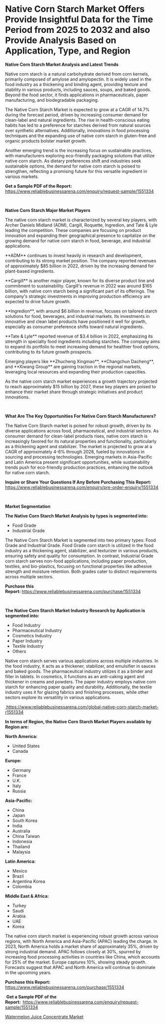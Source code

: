 <p><h1>Native Corn Starch Market Offers Provide Insightful Data for the Time Period from 2025 to 2032 and also Provide Analysis Based on Application, Type, and Region</h1></p><p><strong>Native Corn Starch Market Analysis and Latest Trends</strong></p>
<p><p>Native corn starch is a natural carbohydrate derived from corn kernels, primarily composed of amylose and amylopectin. It is widely used in the food industry as a thickening and binding agent, providing texture and stability in various products, including sauces, soups, and baked goods. Beyond the food sector, it finds applications in pharmaceuticals, paper manufacturing, and biodegradable packaging.</p><p>The Native Corn Starch Market is expected to grow at a CAGR of 14.7% during the forecast period, driven by increasing consumer demand for clean-label and natural ingredients. The rise in health-conscious eating habits has led to a preference for starches derived from natural sources over synthetic alternatives. Additionally, innovations in food processing techniques and the expanding use of native corn starch in gluten-free and organic products bolster market growth.</p><p>Another emerging trend is the increasing focus on sustainable practices, with manufacturers exploring eco-friendly packaging solutions that utilize native corn starch. As dietary preferences shift and industries seek sustainable options, the demand for native corn starch is poised to strengthen, reflecting a promising future for this versatile ingredient in various markets.</p></p>
<p><strong>Get a Sample PDF of the Report:&nbsp;</strong> <a href="https://www.reliablebusinessarena.com/enquiry/request-sample/1551334?utm_campaign=2262&utm_medium=2&utm_source=Github&utm_content=ia&utm_term=14022025&utm_id=native-corn-starch">https://www.reliablebusinessarena.com/enquiry/request-sample/1551334</a></p>
<p>&nbsp;</p>
<p><strong>Native Corn Starch Major Market Players</strong></p>
<p><p>The native corn starch market is characterized by several key players, with Archer Daniels Midland (ADM), Cargill, Roquette, Ingredion, and Tate & Lyle leading the competition. These companies are focusing on product innovation and expanding their geographical presence to capitalize on the growing demand for native corn starch in food, beverage, and industrial applications.</p><p>**ADM** continues to invest heavily in research and development, contributing to its strong market position. The company reported revenues of approximately $85 billion in 2022, driven by the increasing demand for plant-based ingredients.</p><p>**Cargill** is another major player, known for its diverse product line and commitment to sustainability. Cargill's revenue in 2022 was around $165 billion, with native corn starch being a significant part of its offerings. The company's strategic investments in improving production efficiency are expected to drive future growth.</p><p>**Ingredion**, with around $6 billion in revenue, focuses on tailored starch solutions for food, beverages, and industrial markets. Its investments in innovative and clean label products have positioned it well for growth, especially as consumer preference shifts toward natural ingredients.</p><p>**Tate & Lyle** reported revenue of $3.4 billion in 2022, emphasizing its strength in specialty food ingredients including starches. The company aims to expand its portfolio to meet increasing demand for healthier food options, contributing to its future growth prospects.</p><p>Emerging players like **Zhucheng Xingmao**, **Changchun Dacheng**, and **Xiwang Group** are gaining traction in the regional markets, leveraging local resources and expanding their production capacities.</p><p>As the native corn starch market experiences a growth trajectory projected to reach approximately $15 billion by 2027, these key players are poised to enhance their market share through strategic initiatives and product innovations.</p></p>
<p>&nbsp;</p>
<p><strong>What Are The Key Opportunities For Native Corn Starch Manufacturers?</strong></p>
<p><p>The Native Corn Starch market is poised for robust growth, driven by its diverse applications across food, pharmaceutical, and industrial sectors. As consumer demand for clean-label products rises, native corn starch is increasingly favored for its natural properties and functionality, particularly as a thickening agent and stabilizer. The market is projected to grow at a CAGR of approximately 4-6% through 2028, fueled by innovations in sourcing and processing technologies. Emerging markets in Asia-Pacific and Latin America present significant opportunities, while sustainability trends push for eco-friendly production practices, enhancing the outlook for native corn starch.</p></p>
<p><strong>Inquire or Share Your Questions If Any Before Purchasing This Report:</strong> <a href="https://www.reliablebusinessarena.com/enquiry/pre-order-enquiry/1551334?utm_campaign=2262&utm_medium=2&utm_source=Github&utm_content=ia&utm_term=14022025&utm_id=native-corn-starch">https://www.reliablebusinessarena.com/enquiry/pre-order-enquiry/1551334</a></p>
<p>&nbsp;</p>
<p><strong>Market Segmentation</strong></p>
<p><strong>The Native Corn Starch Market Analysis by types is segmented into:</strong></p>
<p><ul><li>Food Grade</li><li>Industrial Grade</li></ul></p>
<p><p>The Native Corn Starch Market is segmented into two primary types: Food Grade and Industrial Grade. Food Grade corn starch is utilized in the food industry as a thickening agent, stabilizer, and texturizer in various products, ensuring safety and quality for consumption. In contrast, Industrial Grade corn starch serves non-food applications, including paper production, textiles, and bio-plastics, focusing on functional properties like adhesive strength and moisture retention. Both grades cater to distinct requirements across multiple sectors.</p></p>
<p><strong>Purchase this Report:&nbsp;</strong><a href="https://www.reliablebusinessarena.com/purchase/1551334?utm_campaign=2262&utm_medium=2&utm_source=Github&utm_content=ia&utm_term=14022025&utm_id=native-corn-starch">https://www.reliablebusinessarena.com/purchase/1551334</a></p>
<p>&nbsp;</p>
<p><strong>The Native Corn Starch Market Industry Research by Application is segmented into:</strong></p>
<p><ul><li>Food Industry</li><li>Pharmaceutical Industry</li><li>Cosmetics Industry</li><li>Paper Industry</li><li>Textile Industry</li><li>Others</li></ul></p>
<p><p>Native corn starch serves various applications across multiple industries. In the food industry, it acts as a thickener, stabilizer, and emulsifier in sauces and baked goods. The pharmaceutical industry utilizes it as a binder and filler in tablets. In cosmetics, it functions as an anti-caking agent and thickener in creams and powders. The paper industry employs native corn starch for enhancing paper quality and durability. Additionally, the textile industry uses it for glazing fabrics and finishing processes, while other sectors explore its versatility in various applications.</p></p>
<p><a href="https://www.reliablebusinessarena.com/global-native-corn-starch-market-r1551334?utm_campaign=2262&utm_medium=2&utm_source=Github&utm_content=ia&utm_term=14022025&utm_id=native-corn-starch">&nbsp;https://www.reliablebusinessarena.com/global-native-corn-starch-market-r1551334</a></p>
<p><strong>In terms of Region, the Native Corn Starch Market Players available by Region are:</strong></p>
<p>
    <p> <strong> North America: </strong>
        <ul>
            <li>United States</li>
            <li>Canada</li>
        </ul>
        </p> 
    <p> <strong> Europe: </strong>
        <ul>
            <li>Germany</li>
            <li>France</li>
            <li>U.K.</li>
            <li>Italy</li>
            <li>Russia</li>
        </ul>
        </p> 
    <p> <strong> Asia-Pacific: </strong>
        <ul>
            <li>China</li>
            <li>Japan</li>
            <li>South Korea</li>
            <li>India</li>
            <li>Australia</li>
            <li>China Taiwan</li>
            <li>Indonesia</li>
            <li>Thailand</li>
            <li>Malaysia</li>
        </ul>
        </p> 
    <p> <strong> Latin America: </strong>
        <ul>
            <li>Mexico</li>
            <li>Brazil</li>
            <li>Argentina Korea</li>
            <li>Colombia</li>
        </ul>
        </p> 
    <p> <strong> Middle East & Africa: </strong>
        <ul>
            <li>Turkey</li>
            <li>Saudi</li>
            <li>Arabia</li>
            <li>UAE</li>
            <li>Korea</li>
        </ul>
    </p>
    </p>
<p><p>The native corn starch market is experiencing robust growth across various regions, with North America and Asia-Pacific (APAC) leading the charge. In 2023, North America holds a market share of approximately 35%, driven by strong industrial demand. APAC follows closely at 30%, spurred by increasing food processing activities in countries like China, which accounts for 25% of the market. Europe captures 10%, showing steady growth. Forecasts suggest that APAC and North America will continue to dominate in the upcoming years.</p></p>
<p><strong>Purchase this Report: </strong><a href="https://www.reliablebusinessarena.com/purchase/1551334?utm_campaign=2262&utm_medium=2&utm_source=Github&utm_content=ia&utm_term=14022025&utm_id=native-corn-starch">https://www.reliablebusinessarena.com/purchase/1551334</a></p>
<p>&nbsp;<strong>Get a Sample PDF of the Report:&nbsp;&nbsp;</strong><a href="https://www.reliablebusinessarena.com/enquiry/request-sample/1551334?utm_campaign=2262&utm_medium=2&utm_source=Github&utm_content=ia&utm_term=14022025&utm_id=native-corn-starch">https://www.reliablebusinessarena.com/enquiry/request-sample/1551334</a></p>
<p><strong></strong></p>
<p><p><a href="https://github.com/leopardmicheal7019/Market-Research-Report-List-1/blob/main/watermelon-juice-concentrate-market.md?utm_campaign=2262&utm_medium=2&utm_source=Github&utm_content=ia&utm_term=14022025&utm_id=native-corn-starch">Watermelon Juice Concentrate Market</a></p></p>